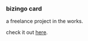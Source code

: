 ### bizingo card

a freelance project in the works.

check it out [here](http://bizingo-sample.divshot.io/).
